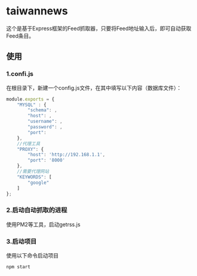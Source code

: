 # taiwannews

这个是基于Express框架的Feed抓取器，只要将Feed地址输入后，即可自动获取Feed条目。

## 使用

### 1.confi.js

在根目录下，新建一个config.js文件，在其中填写以下内容（数据库文件）：

```js
module.exports = {
    "MYSQL" : {
        "schema": ,
        "host": ,
        "username": ,
        "password": ,
        "port": 
    },
    //代理工具
    "PROXY": {
        "host": 'http://192.168.1.1',
        "port": '8000'
    },
    //需要代理网站
    "KEYWORDS": [
        "google"
    ]
};
```

### 2.启动自动抓取的进程

使用PM2等工具，启动getrss.js

### 3.启动项目

使用以下命令启动项目

```bash
npm start
```